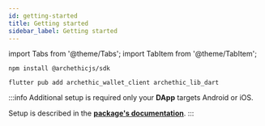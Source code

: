 ```yaml
---
id: getting-started
title: Getting started
sidebar_label: Getting started
---
```

import Tabs from '@theme/Tabs';
import TabItem from '@theme/TabItem';


<Tabs groupId="sdk">
<TabItem value="typescript" label="TypeScript" >

```shell
npm install @archethicjs/sdk
```

</TabItem>
<TabItem value="flutter" label="Flutter">

```shell 
flutter pub add archethic_wallet_client archethic_lib_dart
```

:::info
Additional setup is required only your **DApp** targets Android or iOS.

Setup is described in the **[package's documentation](https://pub.dev/packages/archethic_wallet_client#setup-deeplink)**.
:::

</TabItem>
</Tabs>




